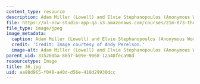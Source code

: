 ```yaml
---
content_type: resource
description: Adam Miller (Lowell) and Elvie Stephanopoulos (Anonymous Woman).
file: https://ol-ocw-studio-app-qa.s3.amazonaws.com/courses/21m-873-theater-arts-topics-fall-2004-january-iap-2005/aa88d965f048a40dd56e410d29930dcc_36.jpg
file_type: image/jpeg
image_metadata:
  caption: Adam Miller (Lowell) and Elvie Stephanopoulos (Anonymous Woman).
  credit: 'Credit: Image courtesy of Andy Perelson.'
  image-alt: Adam Miller (Lowell) and Elvie Stephanopoulos (Anonymous Woman).
parent_uid: 315260ba-8657-b09e-9068-12a48feca98d
resourcetype: Image
title: 36.jpg
uid: aa88d965-f048-a40d-d56e-410d29930dcc
---
```

